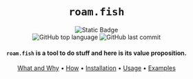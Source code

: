 <div align="center">

# `roam.fish`

![Static Badge](https://img.shields.io/badge/mission-be_the_best_fish_planner_on_the_internet-green)
<br />
![GitHub top language](https://img.shields.io/github/languages/top/Poes-Pursuits-LLC/roam-fish)
![GitHub last commit](https://img.shields.io/github/last-commit/Poes-Pursuits-LLC/roam-fish)

<div align="center">
<p class="align center">
<h4><code>roam.fish</code> is a tool to do stuff and here is its value proposition.</h4>
</p>
</div>

[What and Why](#what-and-why) •
[How](#philosophy) •
[Installation](#installation) •
[Usage](#usage) •
[Examples](#examples)

##
